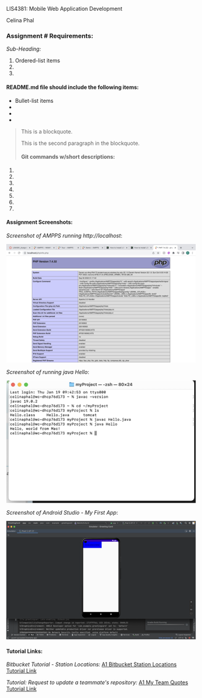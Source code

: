 LIS4381: Mobile Web Application Development

Celina Phal

### Assignment # Requirements:

*Sub-Heading:*

1. Ordered-list items
2. 
3. 

#### README.md file should include the following items:

* Bullet-list items
* 
* 
* 

> This is a blockquote.
> 
> This is the second paragraph in the blockquote.
>
> #### Git commands w/short descriptions:

1. 
2. 
3. 
4. 
5. 
6. 
7. 

#### Assignment Screenshots:

*Screenshot of AMPPS running http://localhost*:

![AMPPS Installation Screenshot](img/ampps.png)

*Screenshot of running java Hello*:

![JDK Installation Screenshot](img/jdk_install.png)

*Screenshot of Android Studio - My First App*:

![Android Studio Installation Screenshot](img/android.png)


#### Tutorial Links:

*Bitbucket Tutorial - Station Locations:*
[A1 Bitbucket Station Locations Tutorial Link](https://bitbucket.org/username/bitbucketstationlocations/ "Bitbucket Station Locations")

*Tutorial: Request to update a teammate's repository:*
[A1 My Team Quotes Tutorial Link](https://bitbucket.org/username/myteamquotes/ "My Team Quotes Tutorial")

